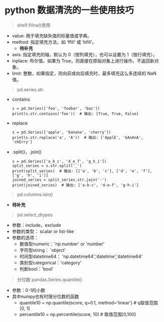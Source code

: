 # python 数据清洗的一些使用技巧
> shelf.fillna()使用
- value: 用于填充缺失值的标量值或字典。
- method: 指定填充方法，如 ‘ffill’ 或 ‘bfill’。
    - **待补充**
- axis: 指定填充的轴，默认为 0（按列填充），也可以设置为 1（按行填充）。
- inplace: 布尔值，如果为 True，则直接在原始对象上进行操作，不返回新对象。
- limit: 整数，如果指定，则向前或向后填充时，最多填充这么多连续的 NaN 值。

> pd.series.str.
- contains
  	```
    s = pd.Series(['foo', 'foobar', 'baz'])
	print(s.str.contains('foo'))  # 输出: [True, True, False]
    ```
- replace
	```
    s = pd.Series(['apple', 'banana', 'cherry'])
	print(s.str.replace('a', 'A'))  # 输出: ['ApplE', 'bAnAnA', 'chErry']
    ```
- .split()，.join() 
    ```
    s = pd.Series(['a_b_c', 'd_e_f', 'g_h_i'])
	split_series = s.str.split('_')
	print(split_series)  # 输出: [['a', 'b', 'c'], ['d', 'e', 'f'], ['g', 'h', 'i']]
	joined_series = split_series.str.join('-')
	print(joined_series)  # 输出: ['a-b-c', 'd-e-f', 'g-h-i']
    ```
> pd.columns.isin()
- **待补充**
> pd.select_dtypes
- 参数：include，exclude
- 参数的类型： scalar or list-like
- 参数的选项： 
    - 数值型numeric：'np.number' or 'number'
    - 字符型string： 'object'
    - 时间型datetime64： 'np.datetime64','datetime','datetime64'
    - 类别型categorical：'category'
    - 判断bool：'bool'

> 分位数 pandas.Series.quantile()
- 参数：0-1的小数
- 其中numpy也有时限分位数的函数
    - quantile10 = np.quantile(score, q=0.1, method='linear')  # q取值范围[0, 1]
    - percentile10 = np.percentile(score, 10)  # 取值范围[0,100]